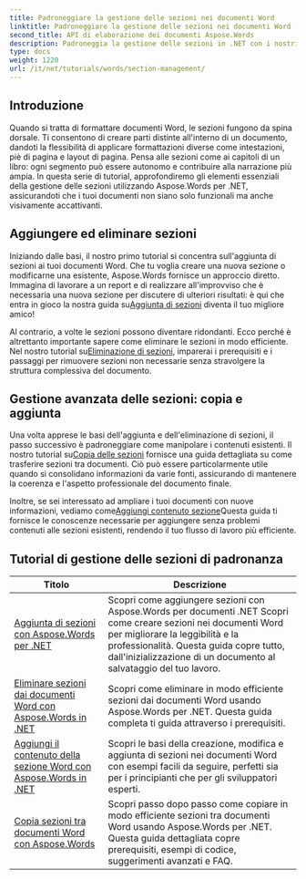 ```yaml
---
title: Padroneggiare la gestione delle sezioni nei documenti Word
linktitle: Padroneggiare la gestione delle sezioni nei documenti Word
second_title: API di elaborazione dei documenti Aspose.Words
description: Padroneggia la gestione delle sezioni in .NET con i nostri tutorial Aspose.Words. Impara ad aggiungere, eliminare, copiare e aggiungere sezioni senza problemi nei documenti Word.
type: docs
weight: 1220
url: /it/net/tutorials/words/section-management/
---
```

## Introduzione

Quando si tratta di formattare documenti Word, le sezioni fungono da spina dorsale. Ti consentono di creare parti distinte all'interno di un documento, dandoti la flessibilità di applicare formattazioni diverse come intestazioni, piè di pagina e layout di pagina. Pensa alle sezioni come ai capitoli di un libro: ogni segmento può essere autonomo e contribuire alla narrazione più ampia. In questa serie di tutorial, approfondiremo gli elementi essenziali della gestione delle sezioni utilizzando Aspose.Words per .NET, assicurandoti che i tuoi documenti non siano solo funzionali ma anche visivamente accattivanti.

## Aggiungere ed eliminare sezioni

 Iniziando dalle basi, il nostro primo tutorial si concentra sull'aggiunta di sezioni ai tuoi documenti Word. Che tu voglia creare una nuova sezione o modificarne una esistente, Aspose.Words fornisce un approccio diretto. Immagina di lavorare a un report e di realizzare all'improvviso che è necessaria una nuova sezione per discutere di ulteriori risultati: è qui che entra in gioco la nostra guida su[Aggiunta di sezioni](./adding-sections/) diventa il tuo migliore amico! 

Al contrario, a volte le sezioni possono diventare ridondanti. Ecco perché è altrettanto importante sapere come eliminare le sezioni in modo efficiente. Nel nostro tutorial su[Eliminazione di sezioni](./delete-sections-word-document/), imparerai i prerequisiti e i passaggi per rimuovere sezioni non necessarie senza stravolgere la struttura complessiva del documento. 

## Gestione avanzata delle sezioni: copia e aggiunta

 Una volta apprese le basi dell'aggiunta e dell'eliminazione di sezioni, il passo successivo è padroneggiare come manipolare i contenuti esistenti. Il nostro tutorial su[Copia delle sezioni](./copy-sections-word-documents/) fornisce una guida dettagliata su come trasferire sezioni tra documenti. Ciò può essere particolarmente utile quando si consolidano informazioni da varie fonti, assicurando di mantenere la coerenza e l'aspetto professionale del documento finale. 

 Inoltre, se sei interessato ad ampliare i tuoi documenti con nuove informazioni, vediamo come[Aggiungi contenuto sezione](./append-section-word-content/)Questa guida ti fornisce le conoscenze necessarie per aggiungere senza problemi contenuti alle sezioni esistenti, rendendo il tuo flusso di lavoro più efficiente.

 ## Tutorial di gestione delle sezioni di padronanza
| Titolo | Descrizione |
| --- | --- |
| [Aggiunta di sezioni con Aspose.Words per .NET](./adding-sections/) | Scopri come aggiungere sezioni con Aspose.Words per documenti .NET Scopri come creare sezioni nei documenti Word per migliorare la leggibilità e la professionalità. Questa guida copre tutto, dall'inizializzazione di un documento al salvataggio del tuo lavoro. |
| [Eliminare sezioni dai documenti Word con Aspose.Words in .NET](./delete-sections-word-document/) | Scopri come eliminare in modo efficiente sezioni dai documenti Word usando Aspose.Words per .NET. Questa guida completa ti guida attraverso i prerequisiti. |
| [Aggiungi il contenuto della sezione Word con Aspose.Words in .NET](./append-section-word-content/) | Scopri le basi della creazione, modifica e aggiunta di sezioni nei documenti Word con esempi facili da seguire, perfetti sia per i principianti che per gli sviluppatori esperti. |
| [Copia sezioni tra documenti Word con Aspose.Words](./copy-sections-word-documents/) | Scopri passo dopo passo come copiare in modo efficiente sezioni tra documenti Word usando Aspose.Words per .NET. Questa guida dettagliata copre prerequisiti, esempi di codice, suggerimenti avanzati e FAQ. |